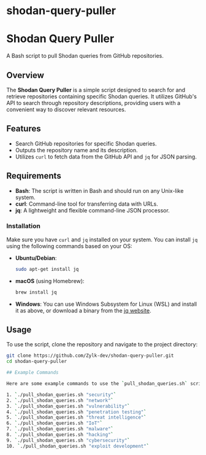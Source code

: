 # shodan-query-puller
# Shodan Query Puller

A Bash script to pull Shodan queries from GitHub repositories.

## Overview

The **Shodan Query Puller** is a simple script designed to search for and retrieve repositories containing specific Shodan queries. It utilizes GitHub's API to search through repository descriptions, providing users with a convenient way to discover relevant resources.

## Features

- Search GitHub repositories for specific Shodan queries.
- Outputs the repository name and its description.
- Utilizes `curl` to fetch data from the GitHub API and `jq` for JSON parsing.

## Requirements

- **Bash**: The script is written in Bash and should run on any Unix-like system.
- **curl**: Command-line tool for transferring data with URLs.
- **jq**: A lightweight and flexible command-line JSON processor.

### Installation

Make sure you have `curl` and `jq` installed on your system. You can install `jq` using the following commands based on your OS:

- **Ubuntu/Debian**:

    ```bash
    sudo apt-get install jq
    ```

- **macOS** (using Homebrew):

    ```bash
    brew install jq
    ```

- **Windows**: You can use Windows Subsystem for Linux (WSL) and install it as above, or download a binary from the [jq website](https://stedolan.github.io/jq/download/).

## Usage

To use the script, clone the repository and navigate to the project directory:

```bash
git clone https://github.com/Zylk-dev/shodan-query-puller.git
cd shodan-query-puller

## Example Commands

Here are some example commands to use the `pull_shodan_queries.sh` script:

1. `./pull_shodan_queries.sh "security"`
2. `./pull_shodan_queries.sh "network"`
3. `./pull_shodan_queries.sh "vulnerability"`
4. `./pull_shodan_queries.sh "penetration testing"`
5. `./pull_shodan_queries.sh "threat intelligence"`
6. `./pull_shodan_queries.sh "IoT"`
7. `./pull_shodan_queries.sh "malware"`
8. `./pull_shodan_queries.sh "hacking"`
9. `./pull_shodan_queries.sh "cybersecurity"`
10. `./pull_shodan_queries.sh "exploit development"`
